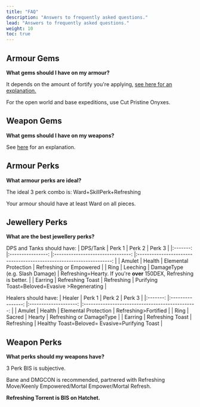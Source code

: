 ```yaml
---
title: "FAQ"
description: "Answers to frequently asked questions."
lead: "Answers to frequently asked questions."
weight: 10
toc: true
---
```


## Armour Gems
**What gems should I have on my armour?**

It depends on the amount of fortify you're applying, [see here for an explanation.](/docs/information/gemchoices/) 

For the open world and base expeditions, use Cut Pristine Onyxes.

## Weapon Gems
**What gems should I have on my weapons?**

See [here](/docs/information/gemchoices/#dps) for an explanation.


## Armour Perks
**What armour perks are ideal?**

The ideal 3 perk combo is: Ward+SkillPerk+Refreshing

Your armour should have at least Ward on all pieces.

## Jewellery Perks
**What are the best jewellery perks?**

DPS and Tanks should have:
|   DPS/Tank   	|      Perk 1      	|              Perk 2              	|                                Perk 3                               	|
|:-------:	|:----------------:	|:--------------------------------:	|:-------------------------------------------------------------------:	|
|  Amulet 	|      Health      	|       Elemental  Protection      	|                         Refreshing or Empowered                        	|
|   Ring  	|     Leeching     	| DamageType   (e.g. Slash Damage) 	| Refreshing=Hearty.  If you're **over** 150DEX, Refreshing is better. 	|
| Earring 	| Refreshing Toast 	|            Refreshing            	|             Purifying Toast=Beloved=Evasive >Regenerating            	|

Healers should have:
|  Healer 	|      Perk 1      	|        Perk 2        	|                      Perk 3                     	|
|:-------:	|:----------------:	|:--------------------:	|:-----------------------------------------------:	|
|  Amulet 	|      Health      	| Elemental Protection 	|               Refreshing>Fortified              	|
|   Ring  	|      Sacred      	|        Hearty        	|             Refreshing or DamageType            	|
| Earring 	| Refreshing Toast 	|      Refreshing      	| Healthy Toast=Beloved=  Evasive=Purifying Toast 	|

## Weapon Perks
**What perks should my weapons have?**

3 Perk BIS is subjective. 

Bane and DMGCON is recommended, partnered with Refreshing Move/Keenly Empowered/Mortal Empower/Mortal Refresh. 

**Refreshing Torrent is BIS on Hatchet.**
